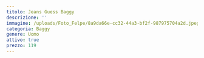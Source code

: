 ```yaml
---
titolo: Jeans Guess Baggy
descrizione: ''
immagine: /uploads/Foto_Felpe/8a9da66e-cc32-44a3-bf2f-987975704a2d.jpeg
categoria: Baggy
genere: Uomo
attivo: true
prezzo: 119
---
```


